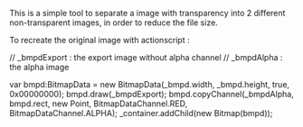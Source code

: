 This is a simple tool to separate a image with transparency into 2 different non-transparent images, in order to reduce the file size.

To recreate the original image with actionscript : 

//	_bmpdExport 	: the export image without alpha channel
//	_bmpdAlpha 		: the alpha image

var bmpd:BitmapData = new BitmapData(_bmpd.width, _bmpd.height, true, 0x00000000);
bmpd.draw(_bmpdExport);
bmpd.copyChannel(_bmpdAlpha, bmpd.rect, new Point, BitmapDataChannel.RED, BitmapDataChannel.ALPHA);
_container.addChild(new Bitmap(bmpd));